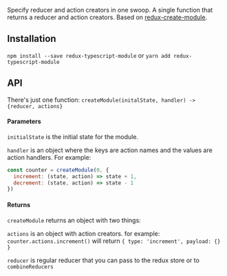 Specify reducer and action creators in one swoop.
A single function that returns a reducer and action creators.
Based on [redux-create-module](Emilios1995/redux-create-module).

## Installation
`npm install --save redux-typescript-module` or `yarn add redux-typescript-module`

## API
There's just one function: `createModule(initalState, handler) -> {reducer, actions}`

#### Parameters

`initialState` is the initial state for the module.

`handler` is an object where the keys are action names
and the values are action handlers. For example:
```js
const counter = createModule(0, {
  increment: (state, action) => state + 1,
  decrement: (state, action) => state - 1
})
```
#### Returns
`createModule` returns an object with two things:

`actions` is an object with action creators. 
for example: `counter.actions.increment()` will return 
`{ type: 'increment', payload: {} }`

`reducer` is regular reducer that you can pass to the redux store or to `combineReducers`
